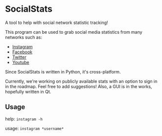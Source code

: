 # SocialStats
A tool to help with social network statistic tracking!

This program can be used to grab social media statistics from many networks such as:

* [Instagram](https://www.instagram.com/)
* [Facebook](https://www.facebook.com/)
* [Twitter](https://www.twitter.com/)
* [Youtube](https://www.youtube.com/)

Since SocialStats is written in Python, it's cross-platform.

Currently, we're working on publicly available stats with an option to sign in in the roadmap. Feel free to add suggestions!
Also, a GUI is in the works, hopefully written in Qt. 

## Usage

help: `instagram -h` 

usage: `instagram *username*`
